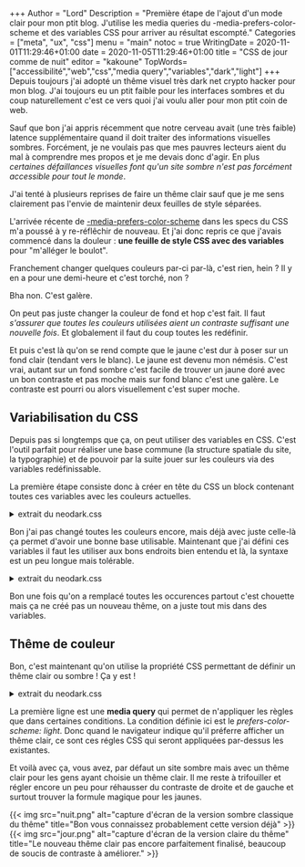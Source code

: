 +++
Author = "Lord"
Description = "Première étape de l'ajout d'un mode clair pour mon ptit blog. J'utilise les media queries du -media-prefers-color-scheme et des variables CSS pour arriver au résultat escompté."
Categories = ["meta", "ux", "css"]
menu = "main"
notoc = true
WritingDate = 2020-11-01T11:29:46+01:00
date = 2020-11-05T11:29:46+01:00
title = "CSS de jour comme de nuit"
editor = "kakoune"
TopWords=["accessibilité","web","css","media query","variables","dark","light"]
+++
Depuis toujours j'ai adopté un thême visuel très dark net crypto hacker pour mon blog.
J'ai toujours eu un ptit faible pour les interfaces sombres et du coup naturellement c'est ce vers quoi j'ai voulu aller pour mon ptit coin de web.

Sauf que bon j'ai appris récemment que notre cerveau avait (une très faible) latence supplémentaire quand il doit traiter des informations visuelles sombres.
Forcément, je ne voulais pas que mes pauvres lecteurs aient du mal à comprendre mes propos et je me devais donc d'agir.
En plus *certaines défaillances visuelles font qu'un site sombre n'est pas forcément accessible pour tout le monde*.

J'ai tenté à plusieurs reprises de faire un thême clair sauf que je me sens clairement pas l'envie de maintenir deux feuilles de style séparées.

L'arrivée récente de [-media-prefers-color-scheme](https://drafts.csswg.org/mediaqueries-5/#descdef-media-prefers-color-scheme) dans les specs du CSS m'a poussé à y re-réflêchir de nouveau.
Et j'ai donc repris ce que j'avais commencé dans la douleur : **une feuille de style CSS avec des variables** pour "m'alléger le boulot".

Franchement changer quelques couleurs par-ci par-là, c'est rien, hein ?
Il y en a pour une demi-heure et c'est torché, non ?

Bha non.
C'est galère.

On peut pas juste changer la couleur de fond et hop c'est fait.
Il faut *s'assurer que toutes les couleurs utilisées aient un contraste suffisant une nouvelle fois*.
Et globalement il faut du coup toutes les redéfinir.

Et puis c'est là qu'on se rend compte que le jaune c'est dur à poser sur un fond clair (tendant vers le blanc).
Le jaune est devenu mon némésis.
C'est vrai, autant sur un fond sombre c'est facile de trouver un jaune doré avec un bon contraste et pas moche mais sur fond blanc c'est une galère.
Le contraste est pourri ou alors visuellement c'est super moche.

## Variabilisation du CSS
Depuis pas si longtemps que ça, on peut utiliser des variables en CSS.
C'est l'outil parfait pour réaliser une base commune (la structure spatiale du site, la typographie) et de pouvoir par la suite jouer sur les couleurs via des variables redéfinissable.

La première étape consiste donc à créer en tête du CSS un block contenant toutes ces variables avec les couleurs actuelles.

<details><summary>extrait du neodark.css</summary>

{{< highlight "css" >}}
:root{
  --background:#272b30;
  --default-color:#bbb;
  --header-delimiter:#414;
  --bg-accent:#222;
  --url-color:#ea872d;
  --h2-color:#8aa;
  --posts-h1-a:#cac;
  --fast-h1-a:#99c3d1;
  --shares-h1-a:#ffa;
  --ideas-h1-a:#aff;
  --recap-h1-a:#9cd256;
  --category:#aeb8f9;
  --em:#8a8;
  --strong:#a8a;
  --kbd-samp:#fca;
  --tr-even:#333;
}
{{< / highlight >}}
</details>

Bon j'ai pas changé toutes les couleurs encore, mais déjà avec juste celle-là ça permet d'avoir une bonne base utilisable.
Maintenant que j'ai défini ces variables il faut les utiliser aux bons endroits bien entendu et là, la syntaxe est un peu longue mais tolérable.

<details><summary>extrait du neodark.css</summary>

{{< highlight "css" >}}
html{
 line-height:1.35em;
 background:var(--background);
 color:var(--default-color);
}
{{< / highlight >}}
</details>

Bon une fois qu'on a remplacé toutes les occurences partout c'est chouette mais ça ne créé pas un nouveau thême, on a juste tout mis dans des variables.

## Thême de couleur
Bon, c'est maintenant qu'on utilise la propriété CSS permettant de définir un thême clair ou sombre !
Ça y est !

<details><summary>extrait du neodark.css</summary>

{{< highlight "css" >}}
@media screen and (prefers-color-scheme: light){
  :root{
    --background:#eee;
    --default-color:#222;
    --header-delimiter:#fff;
    --bg-accent:#ddd;
    --url-color:#000;
    --h2-color:#388;
    --posts-h1-a:#7b56d2;
    --fast-h1-a:#5694d2;
    --shares-h1-a:#d2c656;
    --shares-h1-a:#ff0080;
    --ideas-h1-a:#56c6d2;
    --recap-h1-a:#85ce27;
    --category:#0062ff;
    --em:#0062ff;
    --strong:#7b56d2;
    --kbd-samp:#fff;
    --tr-even:#ccc;
  }
}
{{< / highlight >}}
</details>

La première ligne est une **media query** qui permet de n'appliquer les règles que dans certaines conditions.
La condition définie ici est le *prefers-color-scheme: light*.
Donc quand le navigateur indique qu'il préferre afficher un thême clair, ce sont ces régles CSS qui seront appliquées par-dessus les existantes.

Et voilà avec ça, vous avez, par défaut un site sombre mais avec un thême clair pour les gens ayant choisie un thême clair.
Il me reste à trifouiller et régler encore un peu pour réhausser du contraste de droite et de gauche et surtout trouver la formule magique pour les jaunes.

{{< img src="nuit.png" alt="capture d'écran de la version sombre classique du thême" title="Bon vous connaissez probablement cette version déjà" >}}
{{< img src="jour.png" alt="capture d'écran de la version claire du thême" title="Le nouveau thême clair pas encore parfaitement finalisé, beaucoup de soucis de contraste à améliorer." >}}

